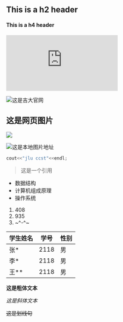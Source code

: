 ## This is a h2 header

#### This is a h4 header

![查看另一个文件请点击这里](https://github.com/xia-yulong/PETask/blob/main/README.md)

![这是吉大官网](https://www.jlu.edu.cn/)

## 这是网页图片

![](https://img2.baidu.com/it/u=3024878745,545382191&fm=26&fmt=auto&gp=0.jpg)

![这是本地图片地址](https://github.com/xia-yulong/PETask/blob/main/d15b95abf74e1fe910af974ae188b7bf.png)

```C++
cout<<"jlu ccst"<<endl;
```


> 这是一个引用


- 数据结构
- 计算机组成原理
- 操作系统



1. 408
2. 935
3. ~^-^~


| 学生姓名 | 学号 | 性别 |
| -------- | ---- | ---- |
| 张*      | 2118 | 男   |
| 李*      | 2118 | 男   |
| 王**     | 2118 | 男   |

**这是粗体文本**

*这是斜体文本*

~~这是划线句~~
